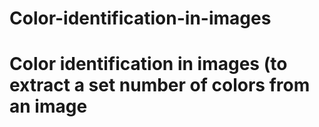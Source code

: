 # Color-identification-in-images
# Color identification in images (to extract a set number of colors from an image
